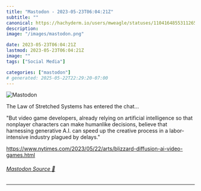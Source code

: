 ```yaml
---
title: "Mastodon - 2023-05-23T06:04:21Z"
subtitle: ""
canonical: https://hachyderm.io/users/mweagle/statuses/110416485531126589
description:
image: "/images/mastodon.png"

date: 2023-05-23T06:04:21Z
lastmod: 2023-05-23T06:04:21Z
image: ""
tags: ["Social Media"]

categories: ["mastodon"]
# generated: 2025-05-22T22:29:20-07:00
---
```

![Mastodon](/images/mastodon.png)

<p>The Law of Stretched Systems has entered the chat...</p><p>&quot;But video game developers, already relying on artificial intelligence so that nonplayer characters can make humanlike decisions, believe that harnessing generative A.I. can speed up the creative process in a labor-intensive industry plagued by delays.&quot;</p><p><a href="https://www.nytimes.com/2023/05/22/arts/blizzard-diffusion-ai-video-games.html" target="_blank" rel="nofollow noopener noreferrer" translate="no"><span class="invisible">https://www.</span><span class="ellipsis">nytimes.com/2023/05/22/arts/bl</span><span class="invisible">izzard-diffusion-ai-video-games.html</span></a></p>


###### [Mastodon Source 🐘](https://hachyderm.io/@mweagle/110416485531126589)

___
